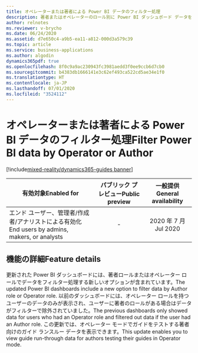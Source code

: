 ```yaml
---
title: オペレーターまたは著者による Power BI データのフィルター処理
description: 著者またはオペレーターのロール別に Power BI ダッシュボード データをフィルター処理します。
author: relnotes
ms.reviewer: v-brycho
ms.date: 06/24/2020
ms.assetid: d7e650c4-a9b5-ea11-a812-000d3a579c39
ms.topic: article
ms.service: business-applications
ms.author: algodin
dynamics365pdf: true
ms.openlocfilehash: 8f0c9a9ac230943fc3981aedd3f0ee9ccb6d7cb0
ms.sourcegitcommit: b4383db1666141e3c62ef493ca522cd5ae34e1f0
ms.translationtype: HT
ms.contentlocale: ja-JP
ms.lasthandoff: 07/01/2020
ms.locfileid: "3524112"
---
```

# <a name="filter-power-bi-data-by-operator-or-author"></a><span data-ttu-id="27ecd-103">オペレーターまたは著者による Power BI データのフィルター処理</span><span class="sxs-lookup"><span data-stu-id="27ecd-103">Filter Power BI data by Operator or Author</span></span>
[!include[mixed-reality/dynamics365-guides banner](../includes/mixed-reality/dynamics365-guides.md)]

| <span data-ttu-id="27ecd-104">有効対象</span><span class="sxs-lookup"><span data-stu-id="27ecd-104">Enabled for</span></span>    |  <span data-ttu-id="27ecd-105">パブリック プレビュー</span><span class="sxs-lookup"><span data-stu-id="27ecd-105">Public preview</span></span> | <span data-ttu-id="27ecd-106">一般提供</span><span class="sxs-lookup"><span data-stu-id="27ecd-106">General availability</span></span> | 
| ---------- | :----------: |:----------: |
|<span data-ttu-id="27ecd-107">エンド ユーザー、管理者/作成者/アナリストによる有効化</span><span class="sxs-lookup"><span data-stu-id="27ecd-107">End users by admins, makers, or analysts</span></span>|-| <span data-ttu-id="27ecd-108">2020 年 7 月</span><span class="sxs-lookup"><span data-stu-id="27ecd-108">Jul 2020</span></span>|






## <a name="feature-details"></a><span data-ttu-id="27ecd-109">機能の詳細</span><span class="sxs-lookup"><span data-stu-id="27ecd-109">Feature details</span></span>
<!--feature detail start -->
<span data-ttu-id="27ecd-110">更新された Power BI ダッシュボードには、著者ロールまたはオペレーター ロールでデータをフィルター処理する新しいオプションが含まれています。</span><span class="sxs-lookup"><span data-stu-id="27ecd-110">The updated Power BI dashboards include a new option to filter data by Author role or Operator role.</span></span> <span data-ttu-id="27ecd-111">以前のダッシュボードには、オペレーター ロールを持つユーザーのデータのみが表示され、ユーザーに著者のロールがある場合はデータがフィルターで除外されていました。</span><span class="sxs-lookup"><span data-stu-id="27ecd-111">The previous dashboards only showed data for users who had an Operator role and filtered out data if the user had an Author role.</span></span> <span data-ttu-id="27ecd-112">この更新では、オペレーター モードでガイドをテストする著者向けのガイド ランスルー データを表示できます。</span><span class="sxs-lookup"><span data-stu-id="27ecd-112">This update enables you to view guide run-through data for authors testing their guides in Operator mode.</span></span>
<!--feature detail end -->









